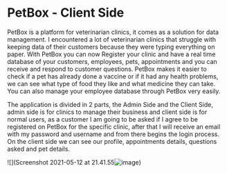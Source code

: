 # PetBox - Client Side

PetBox is a platform for veterinarian clinics, it comes as a solution for data management.
I encountered a lot of veterinarian clinics that struggle with keeping data of their customers because they were typing everything on paper.
With PetBox you can now Register your clinic and have a real time database of your customers, employees, pets, appointments and you can receive and respond to customer questions. PetBox makes it easier to check if a pet has already done a vaccine or if it had any health problems, we can see what type of food they like and what medicine they can take. 
You can also manage your employee database through PetBox very easily.

The application is divided in 2 parts, the Admin Side and the Client Side, admin side is for clinics to manage their business and client side is for normal users, as a customer I am going to be asked if I agree to be registered on PetBox for the specific clinic, after that I will receive an email with my password and username and from there begins the login process.
On the client side we can see our profile, appointments details, questions asked and pet details.

![](Screenshot 2021-05-12 at 21.41.55![image](https://user-images.githubusercontent.com/56271768/118109390-ccd20580-b3e9-11eb-8a7b-a3d7e46cc9e1.png))
